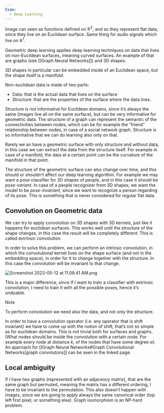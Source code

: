 ```yaml
---
Exam:
  - Deep Learning
---
```

Image can seen as functions defined on $\mathbb{R}^2$, and so they represent flat data, since they live on an Euclidean surface. Same thing for audio signals which live on $\mathbb{R}^1$. 

Geometric deep learning applies deep learning techniques on data that lives on non-Eucildean surfaces, meaning curved surfaces. An example of that are graphs (see [[Graph Neural Networks]]) and 3D shapes.

3D shapes in particular can be embedded inside of an Euclidean space, but the shape itself is a manifold.

Non-euclidean data is made of two parts:

- Data: that is the actual data that lives on the surface
- Structure: that are the properties of the surface where the data lives.

Structure is not informative for Euclidean domains, since it’s always the same (images live all on the same surface), but can be very informative for geometric data. The structure of a graph can represent the semantic of the connectivities between nodes, which can be for example the “friend” relationship between nodes, in case of a social network graph. Structure is so informative that we can do learning also only on that.

Rarely we an have a geometric surface with only structure and without data, in this case we can extract the data from the structure itself. For example in case of a manifold, the data at a certain point can be the curvature of the manifold in that point.

The structure of the geometric surface can also change over time, and this should or shouldn’t affect our deep learning algorithm. For example we may want a pose classifier for 3D shapes of people, and in this case it should be *pose-variant*. In case of a people recognizer from 3D shapes, we want the model to be *pose-invariant*, since we want to recognize a person regarding of its pose. This is something that is never considered for regular flat data.

## Convolution on Geometric data

We can try to apply convolution on 3D shapes with 3D kernels, just like it happens for euclidean surfaces. This works well until the structure of the shape changes, in this case the result will be completely different. This is called extrinsic convolution.

In order to solve this problem, we can perform an intrinsic convolution, in which the convolutional kernel lives on the shape surface (and not in the embedding space), in order for it to change together with the structure. In this case the convolution will be invariant to that change.

![Screenshot 2023-05-12 at 11.09.41 AM.png](Screenshot_2023-05-12_at_11.09.41_AM.png)

This is a major difference, since If I want to train a classifier with extrinsic convolution, I need to train it with all the possible poses, hence it’s undoable.

> [!Note]
To perform convolution we need also the data, and not only the structure.

In order to have a convolution operator (i.e. any operator that is shift invariant) we have to come up with the notion of shift, that’s not so simple as for euclidean domains. This is not trivial both for surfaces and graphs. (What nodes should be inside the convolution with a certain node. For example every node at distance $k$, of the nodes that have some degree $\alpha$). An approach for [[Graph Neural Networks#Graph Convolutional Networks|graph convolutons]] can be seen in the linked page.
## Local ambiguity

If I have two graphs (represented with an adjacency matrix), that are the same graph but permuted, meaning the matrix has a different ordering, I have to be invariant to the permutation. This also doesn’t happen with images, since we are going to apply always the same canonical order (top left first pixel, or something else). Graph isomorphism is an NP-hard problem.